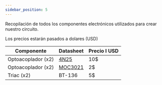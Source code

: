 ```yaml
---
sidebar_position: 5
---
```



Recopilación de todos los componentes electrónicos utilizados para crear nuestro circuito.

Los precios estarán pasados a dolares (USD)

| Componente |  Datasheet | Precio I USD |
|--------------|--------------|--------------|
| Optoacoplador (x2)       | [4N25](https://www.vishay.com/docs/83725/4n25.pdf)       | 10$      |
| Optoacoplador (x2)       | [MOC3021](https://www.alldatasheet.es/datasheet-pdf/pdf/53870/FAIRCHILD/MOC3021.html)       | 2$       |
| Triac (x2)       | BT-136       | 5$       |

